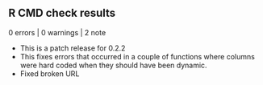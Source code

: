 ## R CMD check results

0 errors | 0 warnings | 2 note

* This is a patch release for 0.2.2
* This fixes errors that occurred in a couple of functions where columns were hard
coded when they should have been dynamic. 
* Fixed broken URL
